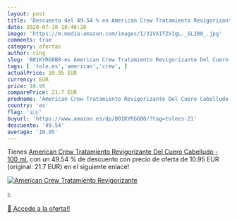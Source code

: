 ```yaml
---
layout: post
title: 'Descuento del 49.54 % en American Crew Tratamiento Revigorizante '
date: 2020-07-10 18:46:20
image: 'https://m.media-amazon.com/images/I/31VX1TZV1gL._SL200_.jpg'
comments: true
category: ofertas
author: ring
slug: 'B01KYRG6B0-es American Crew Tratamiento Revigorizante Del Cuero...'
tags: [ 'tole.es','american','crew', ]
actualPrice: 10.95 EUR
currency: EUR
price: 10.95
comparePrice: 21.7 EUR
prodname: 'American Crew Tratamiento Revigorizante Del Cuero Cabelludo - 100 ml.'
country: 'es'
flag: '🇪🇸'
buyurl: 'https://www.amazon.es/dp/B01KYRG6B0/?tag=tolees-21'
descuento: '49.54'
average: '10.95'
---
```


Tienes [American Crew Tratamiento Revigorizante Del Cuero Cabelludo - 100 ml.](https://www.amazon.es/dp/B01KYRG6B0/?tag=tolees-21) con un 49.54 % de descuento con precio de oferta de 10.95 EUR (original: 21.7 EUR) en el siguiente enlace!

[![American Crew Tratamiento Revigorizante ](https://m.media-amazon.com/images/I/31VX1TZV1gL._SL200_.jpg)](https://www.amazon.es/dp/B01KYRG6B0/?tag=tolees-21)

ℹ️:


[🛒 Accede a la oferta!!](https://www.amazon.es/dp/B01KYRG6B0/?tag=tolees-21)
